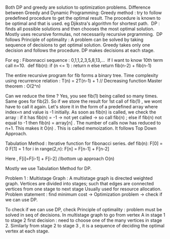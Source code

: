 Both DP and greedy are solution to optimization problems.
Difference between Greedy and Dynamic Programming:
Greedy method : try to follow predefined procedure to get the optimal result. The procedure is known to be optimal and that is used. eg Djikstra's algorithm for shortest path. 
DP : finds all possible solutions and then chooses the most optimal solution. Mostly uses recursive formulas, not necessarily recursive prgramming. 
DP follows Principle of optimality : A problem can be solved by taking sequence of decisions to get optimal solution. Greedy takes only one decision and follows the procedure. DP makes decisions at each stage. 

For eg : Fibonnacci sequence : 0,1,1,2,3,5,8,13,… 
If I want to know 10th term call n=10. 
def fib(n):
    if (n <= 1) :
        return n
    else return fib(n-2) + fib(n-1)

The entire recursive program for fib forms a binary tree.
Time complexity using recurrence relation : T(n) = 2T(n-1) + 1 // Decreasing function Master theorem : O(2^n)

Can we reduce the time ? Yes, you see fib(1) being called so many times. Same goes for fib(2). So if we store the result for 1st call of fib(1) , we wont have to call it again. Let's store it in the form of a predefined array where index=n and value is -1 initially. As soon as fib(n) is called, we check the array :  if it has fib(n) = -1 -> not yet called -> so call fib(n) ; else if fib(n) not equal to -1 then fib(n) = array[n] . The number of calls now has reduced to n+1. This makes it O(n) . This is called memoization. It follows Top Down Approach. 

Tabulation Method : Iterative function for fibonacci series.
def fib(n):
    F[0] = 0
    F[1] = 1
    for i in range(2,n):
        F[n] = F[n-1] + F[n-2]

Here , F[i]=F[i-1] + F[i-2] //bottom up approach O(n)

Mostly we use Tabulation Method for DP.

Problem 1 : Multistage Graph :
A multistage graph is directed weighted graph. Vertices are divided into stages; such that edges are connected vertices from one stage to next stage
Usually used for resource allocation. 
Problem statement : find minimum cost -> Optimization problem -> check if we can use DP.

To check if we can use DP, check Principle of optimality : problem must be solved in seq of decisions.
In multistage graph to go from vertex A in stage 1 to stage 2 first decision : need to choose one of the many vertices in stage 2. 
Similarly from stage 2 to stage 3 , it is a sequence of deciding the optimal vertex at each stage.




